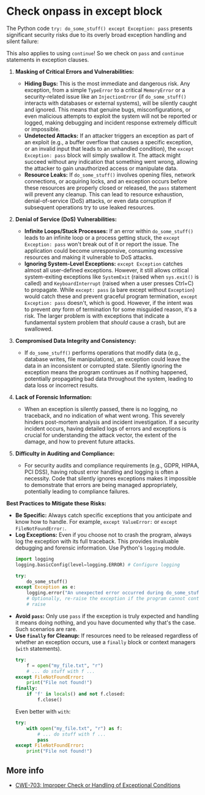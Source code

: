 # Check onpass in except block

The Python code `try: do_some_stuff() except Exception: pass` presents significant security risks due to its overly broad exception handling and silent failure:

This also applies to using `continue`! So we check on `pass` and `continue` statements in exception clauses.


1.  **Masking of Critical Errors and Vulnerabilities:**

      * **Hiding Bugs:** This is the most immediate and dangerous risk. Any exception, from a simple `TypeError` to a critical `MemoryError` or a security-related issue like an `InjectionError` (if `do_some_stuff()` interacts with databases or external systems), will be silently caught and ignored. This means that genuine bugs, misconfigurations, or even malicious attempts to exploit the system will not be reported or logged, making debugging and incident response extremely difficult or impossible.
      * **Undetected Attacks:** If an attacker triggers an exception as part of an exploit (e.g., a buffer overflow that causes a specific exception, or an invalid input that leads to an unhandled condition), the `except Exception: pass` block will simply swallow it. The attack might succeed without any indication that something went wrong, allowing the attacker to gain unauthorized access or manipulate data.
      * **Resource Leaks:** If `do_some_stuff()` involves opening files, network connections, or acquiring locks, and an exception occurs before these resources are properly closed or released, the `pass` statement will prevent any cleanup. This can lead to resource exhaustion, denial-of-service (DoS) attacks, or even data corruption if subsequent operations try to use leaked resources.

2.  **Denial of Service (DoS) Vulnerabilities:**

      * **Infinite Loops/Stuck Processes:** If an error within `do_some_stuff()` leads to an infinite loop or a process getting stuck, the `except Exception: pass` won't break out of it or report the issue. The application could become unresponsive, consuming excessive resources and making it vulnerable to DoS attacks.
      * **Ignoring System-Level Exceptions:** `except Exception` catches almost all user-defined exceptions. However, it still allows critical system-exiting exceptions like `SystemExit` (raised when `sys.exit()` is called) and `KeyboardInterrupt` (raised when a user presses Ctrl+C) to propagate. While `except: pass` (a bare except without `Exception`) would catch these and prevent graceful program termination, `except Exception: pass` doesn't, which is good. However, if the intent was to prevent *any* form of termination for some misguided reason, it's a risk. The larger problem is with exceptions that indicate a fundamental system problem that *should* cause a crash, but are swallowed.

3.  **Compromised Data Integrity and Consistency:**

      * If `do_some_stuff()` performs operations that modify data (e.g., database writes, file manipulations), an exception could leave the data in an inconsistent or corrupted state. Silently ignoring the exception means the program continues as if nothing happened, potentially propagating bad data throughout the system, leading to data loss or incorrect results.

4.  **Lack of Forensic Information:**

      * When an exception is silently passed, there is no logging, no traceback, and no indication of what went wrong. This severely hinders post-mortem analysis and incident investigation. If a security incident occurs, having detailed logs of errors and exceptions is crucial for understanding the attack vector, the extent of the damage, and how to prevent future attacks.

5.  **Difficulty in Auditing and Compliance:**

      * For security audits and compliance requirements (e.g., GDPR, HIPAA, PCI DSS), having robust error handling and logging is often a necessity. Code that silently ignores exceptions makes it impossible to demonstrate that errors are being managed appropriately, potentially leading to compliance failures.

**Best Practices to Mitigate these Risks:**

  * **Be Specific:** Always catch specific exceptions that you anticipate and know how to handle. For example, `except ValueError:` or `except FileNotFoundError:`.
  * **Log Exceptions:** Even if you choose not to crash the program, always log the exception with its full traceback. This provides invaluable debugging and forensic information. Use Python's `logging` module.
    ```python
    import logging
    logging.basicConfig(level=logging.ERROR) # Configure logging

    try:
        do_some_stuff()
    except Exception as e:
        logging.error("An unexpected error occurred during do_some_stuff()", exc_info=True)
        # Optionally, re-raise the exception if the program cannot continue meaningfully
        # raise
    ```
  * **Avoid `pass`:** Only use `pass` if the exception is truly expected and handling it means doing nothing, and you have documented why that's the case. Such scenarios are rare.
  * **Use `finally` for Cleanup:** If resources need to be released regardless of whether an exception occurs, use a `finally` block or context managers (`with` statements).
    ```python
    try:
        f = open("my_file.txt", "r")
        # ... do stuff with f ...
    except FileNotFoundError:
        print("File not found!")
    finally:
        if 'f' in locals() and not f.closed:
            f.close()
    ```
    Even better with `with`:
    ```python
    try:
        with open("my_file.txt", "r") as f:
            # ... do stuff with f ...
            pass
    except FileNotFoundError:
        print("File not found!")
    ```
    

## More info

* [CWE-703: Improper Check or Handling of Exceptional Conditions](https://cwe.mitre.org/data/definitions/703.html)
